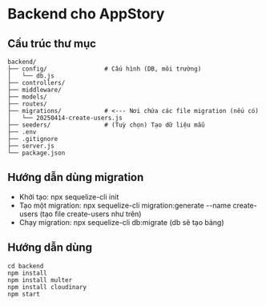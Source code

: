 # Backend cho AppStory

## Cấu trúc thư mục

```
backend/
├── config/                # Cấu hình (DB, môi trường)
│   └── db.js
├── controllers/
├── middleware/
├── models/
├── routes/
├── migrations/            # <--- Nơi chứa các file migration (nếu có)
│   └── 20250414-create-users.js
├── seeders/               # (Tuỳ chọn) Tạo dữ liệu mẫu
├── .env
├── .gitignore
├── server.js
└── package.json
```

## Hướng dẫn dùng migration
- Khởi tạo: npx sequelize-cli init
- Tạo một migration: npx sequelize-cli migration:generate --name create-users (tạo file create-users như trên)
- Chạy migration: npx sequelize-cli db:migrate (db sẽ tạo bảng)

## Hướng dẫn dùng

```
cd backend
npm install
npm install multer
npm install cloudinary
npm start
```
